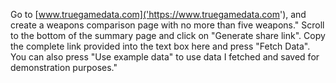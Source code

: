 Go to [www.truegamedata.com]('https://www.truegamedata.com'),
and create a weapons comparison page with no more than five weapons."
Scroll to the bottom of the summary page and click on "Generate share link".
Copy the complete link provided into the text box here and press
"Fetch Data". You can also press "Use example data" to use data I fetched
and saved for demonstration purposes."